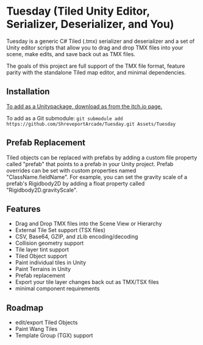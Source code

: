 # Tuesday (Tiled Unity Editor, Serializer, Deserializer, and You)

Tuesday is a generic C# Tiled (.tmx) serializer and deserializer and a set of Unity editor scripts that allow you to drag and drop TMX files into your scene, make edits, and save back out as TMX files.

The goals of this project are full support of the TMX file format, feature parity with the standalone Tiled map editor, and minimal dependencies.


## Installation

[To add as a Unitypackage, download as from the itch.io page.](https://318arcade.itch.io/tuesday)

To add as a Git submodule:
`git submodule add https://github.com/ShreveportArcade/Tuesday.git Assets/Tuesday`

## Prefab Replacement

Tiled objects can be replaced with prefabs by adding a custom file property called "prefab" that points to a prefab in your Unity project. Prefab overrides can be set with custom properties named "ClassName.fieldName". For example, you can set the gravity scale of a prefab's Rigidbody2D by adding a float property called "Rigidbody2D.gravityScale".

## Features

 * Drag and Drop TMX files into the Scene View or Hierarchy
 * External Tile Set support (TSX files)
 * CSV, Base64, GZIP, and zLib encoding/decoding
 * Collision geometry support
 * Tile layer tint support
 * Tiled Object support
 * Paint individual tiles in Unity
 * Paint Terrains in Unity
 * Prefab replacement
 * Export your tile layer changes back out as TMX/TSX files
 * minimal component requirements

## Roadmap
 * edit/export Tiled Objects
 * Paint Wang Tiles
 * Template Group (TGX) support
